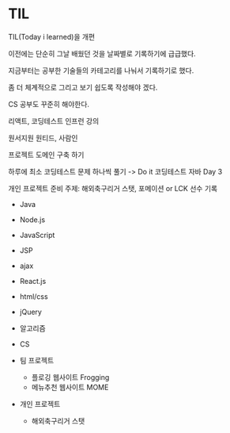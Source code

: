 # TIL

TIL(Today i learned)을 개편

이전에는 단순히 그날 배웠던 것을 날짜별로 기록하기에 급급했다.

지금부터는 공부한 기술들의 카테고리를 나눠서 기록하기로 했다.

좀 더 체계적으로 그리고 보기 쉽도록 작성해야 겠다.

CS 공부도 꾸준히 해야한다.

리액트, 코딩테스트 인프런 강의

원서지원 원티드, 사람인

프로젝트 도메인 구축 하기

하루에 최소 코딩테스트 문제 하나씩 풀기 -> Do it 코딩테스트 자바 Day 3

개인 프로젝트 준비 주제: 해외축구리거 스탯, 포메이션 or LCK 선수 기록

- Java

- Node.js

- JavaScript

- JSP

- ajax

- React.js

- html/css

- jQuery

- 알고리즘

- CS

- 팀 프로젝트
  
  - 플로깅 웹사이트 Frogging
  - 메뉴추천 웹사이트 MOME

- 개인 프로젝트
  
  - 해외축구리거 스탯
